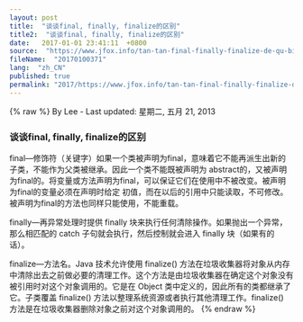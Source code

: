 ```yaml
---
layout: post
title:  "谈谈final, finally, finalize的区别"
title2:  "谈谈final, finally, finalize的区别"
date:   2017-01-01 23:41:11  +0800
source:  "https://www.jfox.info/tan-tan-final-finally-finalize-de-qu-bie.html"
fileName:  "20170100371"
lang:  "zh_CN"
published: true
permalink: "2017/https://www.jfox.info/tan-tan-final-finally-finalize-de-qu-bie.html"
---
```

{% raw %}
By Lee - Last updated: 星期二, 五月 21, 2013

### 谈谈final, finally, finalize的区别

final—修饰符（关键字）如果一个类被声明为final，意味着它不能再派生出新的子类，不能作为父类被继承。因此一个类不能既被声明为 abstract的，又被声明为final的。将变量或方法声明为final，可以保证它们在使用中不被改变。被声明为final的变量必须在声明时给定 初值，而在以后的引用中只能读取，不可修改。被声明为final的方法也同样只能使用，不能重载。

finally—再异常处理时提供 finally 块来执行任何清除操作。如果抛出一个异常，那么相匹配的 catch 子句就会执行，然后控制就会进入 finally 块（如果有的话）。

finalize—方法名。Java 技术允许使用 finalize() 方法在垃圾收集器将对象从内存中清除出去之前做必要的清理工作。这个方法是由垃圾收集器在确定这个对象没有被引用时对这个对象调用的。它是在 Object 类中定义的，因此所有的类都继承了它。子类覆盖 finalize() 方法以整理系统资源或者执行其他清理工作。finalize() 方法是在垃圾收集器删除对象之前对这个对象调用的。
{% endraw %}
